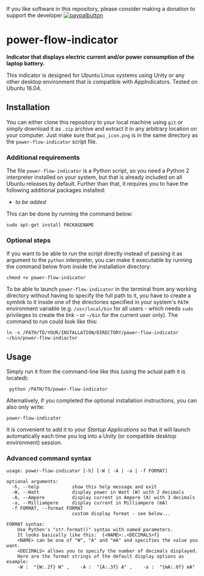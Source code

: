 If you like software in this repository, please consider making a donation to support the developer
[![paypalbutton](https://www.paypal.com/en_US/i/btn/btn_donate_LG.gif)](https://www.paypal.com/cgi-bin/webscr?cmd=_s-xclick&hosted_button_id=CB9L72S9LEF66)

# power-flow-indicator

**Indicator that displays electric current and/or power consumption of the laptop battery.**

This indicator is designed for Ubuntu Linux systems using Unity or any other desktop environment that is compatible with AppIndicators.
Tested on Ubuntu 16.04.



## Installation

You can either clone this repository to your local machine using `git` or simply download it as `.zip` archive and extract it in any arbitrary location on your computer. Just make sure that `pwi_icon.png` is in the same directory as the `power-flow-indicator` script file.


### Additional requirements

The file `power-flow-indicator` is a Python script, so you need a Python 2 interpreter installed on your system, but that is already included on all Ubuntu releases by default.
Further than that, it requires you to have the following additional packages installed:

- *to be added*

This can be done by running the command below:

    sudo apt-get install PACKAGENAME


### Optional steps

If you want to be able to run the script directly instead of passing it as argument to the `python` interpreter, you can make it executable by running the command below from inside the installation directory:

    chmod +x power-flow-indicator
    
To be able to launch `power-flow-indicator` in the terminal from any working directory without having to specify the full path to it, you have to create a symlink to it inside one of the directories specified in your system's `PATH` environment variable (e.g. `/usr/local/bin` for all users - which needs `sudo` privileges to create the link - or `~/bin` for the current user only). The command to run could look like this:

    ln -s /PATH/TO/YOUR/INSTALLATION/DIRECTORY/power-flow-indicator ~/bin/power-flow-indiactor



## Usage

Simply run it from the command-line like this (using the actual path it is located):
 
     python /PATH/TO/power-flow-indicator
     
Alternatively, if you completed the optional installation instructions, you can also only write:

    power-flow-indicator

It is convenient to add it to your *Startup Applications* so that it will launch automatically each time you log into a Unity (or compatible desktop environment) session.


### Advanced command syntax
    
    usage: power-flow-indicator [-h] [-W | -A | -a | -f FORMAT]
    
    optional arguments:
      -h, --help            show this help message and exit
      -W, --Watt            display power in Watt (W) with 2 decimals
      -A, --Ampere          display current in Ampere (A) with 3 decimals
      -a, --Milliampere     display current in Milliampere (mA)
      -f FORMAT, --format FORMAT
                            custom display format - see below...
    
    FORMAT syntax:
        Use Python's "str.format()" syntax with named parameters.
        It looks basically like this:  {<NAME>:.<DECIMALS>f}
        <NAME> can be one of "W", "A" and "mA" and specifies the value you want.
        <DECIMALS> allows you to specify the number of decimals displayed.
        Here are the format strings of the default display options as example:
        -W :  "{W:.2f} W" ,    -A :  "{A:.3f} A" ,    -a :  "{mA:.0f} mA" 

